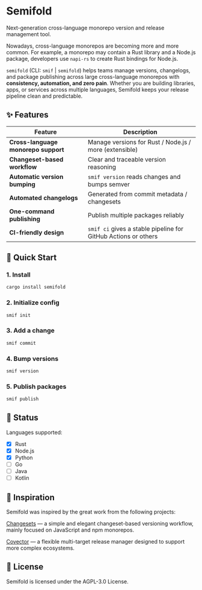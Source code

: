 # Semifold

Next-generation cross-language monorepo version and release management tool.

Nowadays, cross-language monorepos are becoming more and more common. For example, a monorepo may contain a Rust library and a Node.js package, developers use `napi-rs` to create Rust bindings for Node.js.

`semifold` (CLI: `smif` | `semifold`) helps teams manage versions, changelogs, and package publishing across large cross-language monorepos with **consistency, automation, and zero pain**. Whether you are building libraries, apps, or services across multiple languages, Semifold keeps your release pipeline clean and predictable.

## ✨ Features

| Feature                             | Description                                                    |
| ----------------------------------- | -------------------------------------------------------------- |
| **Cross-language monorepo support** | Manage versions for Rust / Node.js / more (extensible)         |
| **Changeset-based workflow**        | Clear and traceable version reasoning                          |
| **Automatic version bumping**       | `smif version` reads changes and bumps semver                  |
| **Automated changelogs**            | Generated from commit metadata / changesets                    |
| **One-command publishing**          | Publish multiple packages reliably                             |
| **CI-friendly design**              | `smif ci` gives a stable pipeline for GitHub Actions or others |

## 🚀 Quick Start

### 1. Install

```bash
cargo install semifold
```

### 2. Initialize config

```bash
smif init
```

### 3. Add a change

```bash
smif commit
```

### 4. Bump versions

```bash
smif version
```

### 5. Publish packages

```bash
smif publish
```

## 📌 Status

Languages supported:

- [x] Rust
- [x] Node.js
- [x] Python
- [ ] Go
- [ ] Java
- [ ] Kotlin

## 🧠 Inspiration

Semifold was inspired by the great work from the following projects:

[Changesets](https://github.com/changesets/changesets) — a simple and elegant changeset-based versioning workflow, mainly focused on JavaScript and npm monorepos.

[Covector](https://github.com/jbolda/covector/) — a flexible multi-target release manager designed to support more complex ecosystems.

## 📄 License

Semifold is licensed under the AGPL-3.0 License.

